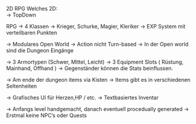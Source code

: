 2D RPG
Welches 2D: 	
->	TopDown

RPG
-> 4 Klassen
  ->  Krieger, Schurke, Magier, Kleriker
->	EXP System mit verteilbaren Punkten

->	Modulares Open World
->	Action nicht Turn-based
->	In der Open world sind die Dungeon Eingänge

->	3 Armortypen  (Schwer, Mittel, Leicht)
->	3 Equipment Slots ( Rüstung, Mainhand, Offhand )
->	Gegenständer können die Stats beinflussen.

->  Am ende der dungeon items via Kisten
->  Items gibt es in verschiedenen Seltenheiten

-> 	Grafisches UI für Herzen,HP / etc.
->  Textbasiertes Inventar

->  Anfangs level handgemacht, danach eventuell procedually generated
->  Erstmal keine NPC’s oder Quests
